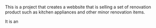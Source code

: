 This is a project that creates a webbsite that is selling a set of renovation product such as kitchen appliances and other minor renovation items.

It is an 